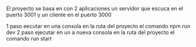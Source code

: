 El proyecto se basa en con 2 aplicaciones un servidor que escuca en el puerto 3001 y un cliente en el puerto 3000

1 paso eecutar en una consola en la ruta del proyecto el comando npm run dev
2 paso ejecutar en un a nueva consola en la ruta del proyecto el comando run start
